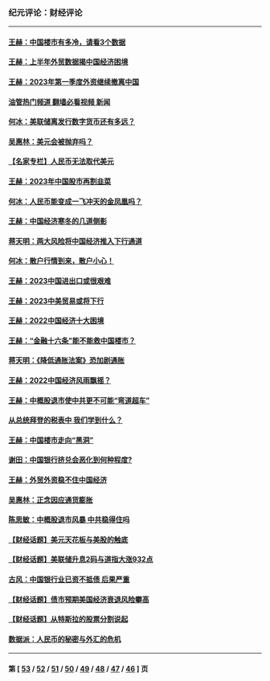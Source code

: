 ### 纪元评论：财经评论
---
#### [王赫：中国楼市有多冷，请看3个数据](../../pages/nsc1026/n14046129.md?09110330) 
#### [王赫：上半年外贸数据揭中国经济困境](../../pages/nsc1026/n14034198.md?09110330) 
#### [王赫：2023年第一季度外资继续撤离中国](../../pages/nsc1026/n13988870.md?09110330) 
#### [油管热门频道 翻墙必看视频 新闻](ok?09110330)
#### [何冰：美联储离发行数字货币还有多远？](../../pages/nsc1026/n13986109.md?09110330) 
#### [吴惠林：美元会被抛弃吗？](../../pages/nsc1026/n13984087.md?09110330) 
#### [【名家专栏】人民币无法取代美元](../../pages/nsc1026/n13974270.md?09110330) 
#### [王赫：2023年中国股市再割韭菜](../../pages/nsc1026/n13965334.md?09110330) 
#### [何冰：人民币能变成一飞冲天的金凤凰吗？](../../pages/nsc1026/n13964999.md?09110330) 
#### [王赫：中国经济寒冬的几道侧影](../../pages/nsc1026/n13932953.md?09110330) 
#### [蒋天明：两大风险将中国经济推入下行通道](../../pages/nsc1026/n13929820.md?09110330) 
#### [何冰：散户行情到来，散户小心！](../../pages/nsc1026/n13928308.md?09110330) 
#### [王赫：2023中国进出口或很艰难](../../pages/nsc1026/n13911515.md?09110330) 
#### [王赫：2023中美贸易或将下行](../../pages/nsc1026/n13899005.md?09110330) 
#### [王赫：2022中国经济十大困境](../../pages/nsc1026/n13883766.md?09110330) 
#### [王赫：“金融十六条”能不能救中国楼市？](../../pages/nsc1026/n13868431.md?09110330) 
#### [蒋天明：《降低通胀法案》恐加剧通胀](../../pages/nsc1026/n13806996.md?09110330) 
#### [王赫：2022中国经济风雨飘摇？](../../pages/nsc1026/n13803207.md?09110330) 
#### [王赫：中概股退市使中共更不可能“弯道超车”](../../pages/nsc1026/n13802858.md?09110330) 
#### [从总统拜登的税表中 我们学到什么？](../../pages/nsc1026/n13773081.md?09110330) 
#### [王赫：中国楼市走向“黑洞”](../../pages/nsc1026/n13770647.md?09110330) 
#### [谢田：中国银行挤兑会恶化到何种程度?](../../pages/nsc1026/n13766965.md?09110330) 
#### [王赫：外贸外资稳不住中国经济](../../pages/nsc1026/n13753933.md?09110330) 
#### [吴惠林：正念因应通货膨胀](../../pages/nsc1026/n13750350.md?09110330) 
#### [陈思敏：中概股退市风暴 中共稳得住吗](../../pages/nsc1026/n13738978.md?09110330) 
#### [【财经话题】美元天花板与美股的触底](../../pages/nsc1026/n13736495.md?09110330) 
#### [【财经话题】美联储升息2码与道指大涨932点](../../pages/nsc1026/n13727377.md?09110330) 
#### [古风：中国银行业已资不抵债 后果严重](../../pages/nsc1026/n13726111.md?09110330) 
#### [【财经话题】债市预期美国经济衰退风险攀高](../../pages/nsc1026/n13698043.md?09110330) 
#### [【财经话题】从特斯拉的股票分割说起](../../pages/nsc1026/n13679733.md?09110330) 
#### [数据派：人民币的秘密与外汇的危机](../../pages/nsc1026/n13667092.md?09110330) 

---
#### 第 [ [53](./53.md?09110330) / [52](./52.md?09110330) / [51](./51.md?09110330) / [50](./50.md?09110330) / [49](./49.md?09110330) / [48](./48.md?09110330) / [47](./47.md?09110330) / [46](./46.md?09110330) ] 页
